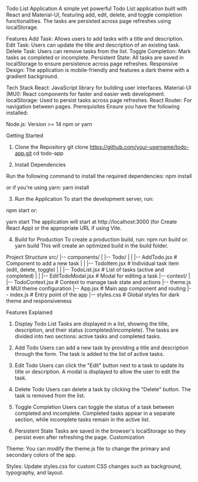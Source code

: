 Todo List Application
A simple yet powerful Todo List application built with React and Material-UI, featuring add, edit, delete, and toggle completion functionalities. The tasks are persisted across page refreshes using localStorage.

Features
Add Task: Allows users to add tasks with a title and description.
Edit Task: Users can update the title and description of an existing task.
Delete Task: Users can remove tasks from the list.
Toggle Completion: Mark tasks as completed or incomplete.
Persistent State: All tasks are saved in localStorage to ensure persistence across page refreshes.
Responsive Design: The application is mobile-friendly and features a dark theme with a gradient background.


Tech Stack
React: JavaScript library for building user interfaces.
Material-UI (MUI): React components for faster and easier web development.
localStorage: Used to persist tasks across page refreshes.
React Router: For navigation between pages.
Prerequisites
Ensure you have the following installed:

Node.js: Version >= 14
npm or yarn

Getting Started

1. Clone the Repository
git clone https://github.com/your-username/todo-app.git
cd todo-app

2. Install Dependencies

Run the following command to install the required dependencies:
npm install

or if you're using yarn:
yarn install

3. Run the Application
To start the development server, run:

npm start
or:

yarn start
The application will start at http://localhost:3000 (for Create React App) or the appropriate URL if using Vite.

4. Build for Production
To create a production build,
run:
npm run build
or:
yarn build
This will create an optimized build in the build folder.

Project Structure
src/
|-- components/
|   |-- Todo/
|   |   |-- AddTodo.jsx       # Component to add a new task
|   |   |-- TodoItem.jsx      # Individual task item (edit, delete, toggle)
|   |   |-- TodoList.jsx      # List of tasks (active and completed)
|   |   |-- EditTodoModal.jsx # Modal for editing a task
|-- context/
|   |-- TodoContext.jsx       # Context to manage task state and actions
|-- theme.js                  # MUI theme configuration
|-- App.jsx                   # Main app component and routing
|-- index.js                  # Entry point of the app
|-- styles.css                # Global styles for dark theme and responsiveness


Features Explained

1. Display Todo List
Tasks are displayed in a list, showing the title, description, and their status (completed/incomplete).
The tasks are divided into two sections: active tasks and completed tasks.

2. Add Todo
Users can add a new task by providing a title and description through the form.
The task is added to the list of active tasks.

3. Edit Todo
Users can click the "Edit" button next to a task to update its title or description.
A modal is displayed to allow the user to edit the task.

4. Delete Todo
Users can delete a task by clicking the "Delete" button.
The task is removed from the list.

5. Toggle Completion
Users can toggle the status of a task between completed and incomplete.
Completed tasks appear in a separate section, while incomplete tasks remain in the active list.

6. Persistent State
Tasks are saved in the browser's localStorage so they persist even after refreshing the page.
Customization

Theme: You can modify the theme.js file to change the primary and secondary colors of the app.

Styles: Update styles.css for custom CSS changes such as background, typography, and layout.
